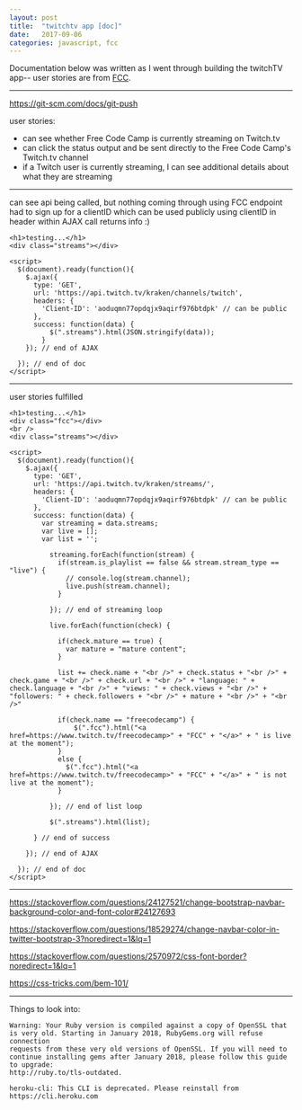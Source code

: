 ```yaml
---
layout: post
title:  "twitchtv app [doc]"
date:   2017-09-06
categories: javascript, fcc
---
```


Documentation below was written as I went through building the twitchTV app-- user stories are from [FCC](https://freecodecamp.org).

- - - 

https://git-scm.com/docs/git-push 

user stories:
* can see whether Free Code Camp is currently streaming on Twitch.tv
* can click the status output and be sent directly to the Free Code Camp's Twitch.tv channel
* if a Twitch user is currently streaming, I can see additional details about what they are streaming

- - - 
can see api being called, but nothing coming through using FCC endpoint 
had to sign up for a clientID which can be used publicly
using clientID in header within AJAX call returns info :)
```
<h1>testing...</h1>
<div class="streams"></div>

<script>
  $(document).ready(function(){
    $.ajax({
      type: 'GET',
      url: 'https://api.twitch.tv/kraken/channels/twitch',
      headers: {
        'Client-ID': 'aoduqmn77opdqjx9aqirf976btdpk' // can be public
      },
      success: function(data) {
          $(".streams").html(JSON.stringify(data));
        }
    }); // end of AJAX

  }); // end of doc
</script>
```
- - - 

user stories fulfilled
```
<h1>testing...</h1>
<div class="fcc"></div>
<br />
<div class="streams"></div>

<script>
  $(document).ready(function(){
    $.ajax({
      type: 'GET',
      url: 'https://api.twitch.tv/kraken/streams/',
      headers: {
        'Client-ID': 'aoduqmn77opdqjx9aqirf976btdpk' // can be public
      },
      success: function(data) {
        var streaming = data.streams;
        var live = [];
        var list = '';

          streaming.forEach(function(stream) {
            if(stream.is_playlist == false && stream.stream_type == "live") {
              // console.log(stream.channel);
              live.push(stream.channel);     
            } 

          }); // end of streaming loop

          live.forEach(function(check) {

            if(check.mature == true) {
              var mature = "mature content";
            }
            
            list += check.name + "<br />" + check.status + "<br />" + check.game + "<br />" + check.url + "<br />" + "language: " + check.language + "<br />" + "views: " + check.views + "<br />" + "followers: " + check.followers + "<br />" + mature + "<br />" + "<br />"

            if(check.name == "freecodecamp") { 
                $(".fcc").html("<a href=https://www.twitch.tv/freecodecamp>" + "FCC" + "</a>" + " is live at the moment");
            }
            else {
              $(".fcc").html("<a href=https://www.twitch.tv/freecodecamp>" + "FCC" + "</a>" + " is not live at the moment");
            }
            
          }); // end of list loop

          $(".streams").html(list);
          
      } // end of success

    }); // end of AJAX

  }); // end of doc
</script>
```
- - - 
https://stackoverflow.com/questions/24127521/change-bootstrap-navbar-background-color-and-font-color#24127693

https://stackoverflow.com/questions/18529274/change-navbar-color-in-twitter-bootstrap-3?noredirect=1&lq=1

https://stackoverflow.com/questions/2570972/css-font-border?noredirect=1&lq=1

https://css-tricks.com/bem-101/

- - - 

Things to look into: 

```
Warning: Your Ruby version is compiled against a copy of OpenSSL that is very old. Starting in January 2018, RubyGems.org will refuse connection
requests from these very old versions of OpenSSL. If you will need to continue installing gems after January 2018, please follow this guide to upgrade:
http://ruby.to/tls-outdated.
```
```
heroku-cli: This CLI is deprecated. Please reinstall from https://cli.heroku.com
```
